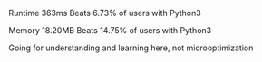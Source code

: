 Runtime
363ms
Beats 6.73% of users with Python3

Memory
18.20MB
Beats 14.75% of users with Python3

Going for understanding and learning here, not microoptimization

